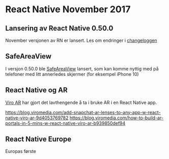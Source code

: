 # React Native November 2017

## Lansering av React Native 0.50.0
November versjonen av RN er lansert. Les om endringer i [changeloggen](https://github.com/facebook/react-native/releases/tag/v0.50.0)

## SafeAreaView
I versjon 0.50.0 ble [SafeAreaView](https://github.com/facebook/react-native/commit/983b05441d3d23809b924de2e4bf96a55c47428d) lansert, som kan komme nyttig med på telefoner med litt annerledes skjermer (for eksempel iPhone 10)

## React Native og AR
[Viro AR](https://viromedia.com/viroar/) har gjort det lavthengende å ta i bruke AR i en React Native app. 

https://blog.viromedia.com/add-snapchat-ar-lenses-to-any-app-w-react-native-viro-ar-9d4053769782
https://blog.viromedia.com/how-to-build-ar-portals-in-5-mins-w-react-native-viro-ar-b939850def94

## React Native Europe
Europas første 
